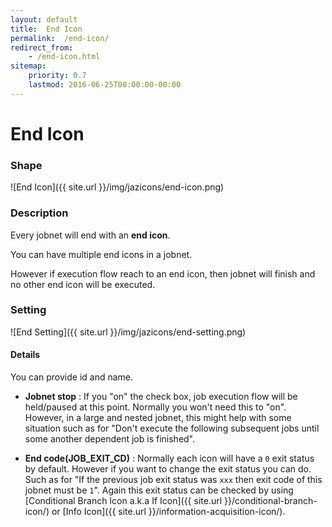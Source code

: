 ```yaml
---
layout: default
title:  End Icon
permalink:  /end-icon/
redirect_from: 
    - /end-icon.html
sitemap: 
    priority: 0.7
    lastmod: 2016-06-25T00:00:00-00:00
---
```


# End Icon


### Shape

![End Icon]({{ site.url }}/img/jazicons/end-icon.png)

### Description

Every jobnet will end with an **end icon**.

You can have multiple end icons in a jobnet.

However if execution flow reach to an end icon, then jobnet will finish and no other end icon will be executed.

### Setting

![End Setting]({{ site.url }}/img/jazicons/end-setting.png)

#### Details

You can provide id and name.

*   **Jobnet stop** : If you "on" the check box, job execution flow will be held/paused at this point. 
    Normally you won't need this to "on". However, in a large and nested jobnet, this might help with some situation such 
    as for "Don't execute the following subsequent jobs until some another dependent job is finished".

*   **End code(JOB_EXIT_CD)** : Normally each icon will have a `0` exit status by default. However if you want to change the exit status you can do.
    Such as for "If the previous job exit status was `xxx` then exit code of this jobnet must be `1`". Again this exit status can be checked by using 
    [Conditional Branch Icon a.k.a If Icon]({{ site.url }}/conditional-branch-icon/) or [Info Icon]({{ site.url }}/information-acquisition-icon/).
